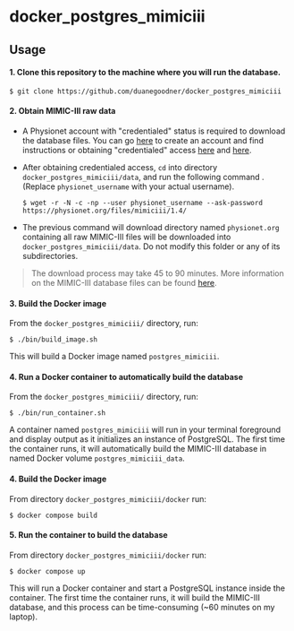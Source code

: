 # docker_postgres_mimiciii



## Usage

#### 1. Clone this repository to the machine where you will run the database.

```
$ git clone https://github.com/duanegoodner/docker_postgres_mimiciii
```

#### 2. Obtain MIMIC-III raw data

* A Physionet account with "credentialed" status is required to download the database files. You can go [here](https://physionet.org/) to create an account and find instructions or obtaining "credentialed" access [here](https://mimic.mit.edu/docs/gettingstarted/) and [here](https://physionet.org/settings/credentialing/).

* After obtaining credentialed access, `cd` into directory `docker_postgres_mimiciii/data`, and run the following command . (Replace `physionet_username`  with your actual username). 

  ```
  $ wget -r -N -c -np --user physionet_username --ask-password https://physionet.org/files/mimiciii/1.4/
  ```

* The previous command will download  directory named `physionet.org` containing all raw MIMIC-III files will be downloaded into `docker_postgres_mimiciii/data`. Do not modify this folder or any of its subdirectories.

> The download process may take 45 to 90 minutes. More information on the MIMIC-III database files can be found [here](https://physionet.org/).

#### 3. Build the Docker image

From the `docker_postgres_mimiciii/` directory, run:

```
$ ./bin/build_image.sh
```

This will build a Docker image named `postgres_mimiciii`.

#### 4. Run a Docker container to automatically build the database

From the `docker_postgres_mimiciii/` directory, run:

```
$ ./bin/run_container.sh
```

A container named `postgres_mimiciii` will run in your terminal foreground and display output as it initializes an instance of PostgreSQL. The first time the container runs, it will automatically build the MIMIC-III database in named Docker volume `postgres_mimiciii_data`. 



#### 4. Build the Docker image

From directory `docker_postgres_mimiciii/docker` run:

```
$ docker compose build 
```

#### 5. Run the container to build the database

From directory `docker_postgres_mimiciii/docker` run:

```
$ docker compose up
```

This will run a Docker container and start a PostgreSQL instance inside the container. The first time the container runs, it will build the MIMIC-III database, and this process can be time-consuming (~60 minutes on my laptop).
